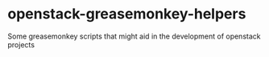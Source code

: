 # openstack-greasemonkey-helpers
Some greasemonkey scripts that might aid in the development of openstack projects
